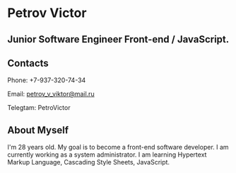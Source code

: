 # Petrov Victor

## Junior Software Engineer Front-end / JavaScript.

## Contacts

Phone: +7-937-320-74-34

Email: petrov_v_viktor@mail.ru

Telegtam: PetroVictor

## About Myself

I'm 28 years old. My goal is to become a front-end software developer. I am currently working as a system administrator. I am learning Hypertext Markup Language, Cascading Style Sheets, JavaScript.
